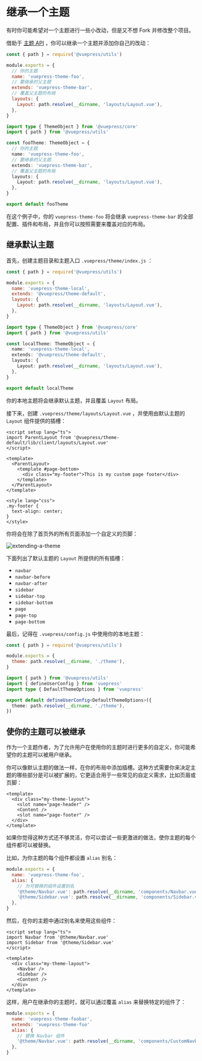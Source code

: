 # 继承一个主题

有时你可能希望对一个主题进行一些小改动，但是又不想 Fork 并修改整个项目。

借助于 [主题 API](../../reference/theme-api.md) ，你可以继承一个主题并添加你自己的改动：

<CodeGroup>
  <CodeGroupItem title="JS" active>

```js
const { path } = require('@vuepress/utils')

module.exports = {
  // 你的主题
  name: 'vuepress-theme-foo',
  // 要继承的父主题
  extends: 'vuepress-theme-bar',
  // 覆盖父主题的布局
  layouts: {
    Layout: path.resolve(__dirname, 'layouts/Layout.vue'),
  },
}
```

  </CodeGroupItem>

  <CodeGroupItem title="TS">

```ts
import type { ThemeObject } from '@vuepress/core'
import { path } from '@vuepress/utils'

const fooTheme: ThemeObject = {
  // 你的主题
  name: 'vuepress-theme-foo',
  // 要继承的父主题
  extends: 'vuepress-theme-bar',
  // 覆盖父主题的布局
  layouts: {
    Layout: path.resolve(__dirname, 'layouts/Layout.vue'),
  },
}

export default fooTheme
```

  </CodeGroupItem>
</CodeGroup>

在这个例子中，你的 `vuepress-theme-foo` 将会继承 `vuepress-theme-bar` 的全部配置、插件和布局，并且你可以按照需要来覆盖对应的布局。

## 继承默认主题

首先，创建主题目录和主题入口 `.vuepress/theme/index.js` ：

<CodeGroup>
  <CodeGroupItem title="JS" active>

```js
const { path } = require('@vuepress/utils')

module.exports = {
  name: 'vuepress-theme-local',
  extends: '@vuepress/theme-default',
  layouts: {
    Layout: path.resolve(__dirname, 'layouts/Layout.vue'),
  },
}
```

  </CodeGroupItem>

  <CodeGroupItem title="TS">

```ts
import type { ThemeObject } from '@vuepress/core'
import { path } from '@vuepress/utils'

const localTheme: ThemeObject = {
  name: 'vuepress-theme-local',
  extends: '@vuepress/theme-default',
  layouts: {
    Layout: path.resolve(__dirname, 'layouts/Layout.vue'),
  },
}

export default localTheme
```

  </CodeGroupItem>
</CodeGroup>

你的本地主题将会继承默认主题，并且覆盖 `Layout` 布局。

接下来，创建 `.vuepress/theme/layouts/Layout.vue` ，并使用由默认主题的 `Layout` 组件提供的插槽：

```vue
<script setup lang="ts">
import ParentLayout from '@vuepress/theme-default/lib/client/layouts/Layout.vue'
</script>

<template>
  <ParentLayout>
    <template #page-bottom>
      <div class="my-footer">This is my custom page footer</div>
    </template>
  </ParentLayout>
</template>

<style lang="css">
.my-footer {
  text-align: center;
}
</style>
```

你将会在除了首页外的所有页面添加一个自定义的页脚：

![extending-a-theme](/images/cookbook/extending-a-theme-01.png)

下面列出了默认主题的 `Layout` 所提供的所有插槽：

- `navbar`
- `navbar-before`
- `navbar-after`
- `sidebar`
- `sidebar-top`
- `sidebar-bottom`
- `page`
- `page-top`
- `page-bottom`

最后，记得在 `.vuepress/config.js` 中使用你的本地主题：

<CodeGroup>
  <CodeGroupItem title="JS" active>

```js
const { path } = require('@vuepress/utils')

module.exports = {
  theme: path.resolve(__dirname, './theme'),
}
```

  </CodeGroupItem>

  <CodeGroupItem title="TS">

```ts
import { path } from '@vuepress/utils'
import { defineUserConfig } from 'vuepress'
import type { DefaultThemeOptions } from 'vuepress'

export default defineUserConfig<DefaultThemeOptions>({
  theme: path.resolve(__dirname, './theme'),
})
```

  </CodeGroupItem>
</CodeGroup>

## 使你的主题可以被继承

作为一个主题作者，为了允许用户在使用你的主题时进行更多的自定义，你可能希望你的主题可以被用户继承。

你可以像默认主题的做法一样，在你的布局中添加插槽。这种方式需要你来决定主题的哪些部分是可以被扩展的，它更适合用于一些常见的自定义需求，比如页眉或页脚：

```vue
<template>
  <div class="my-theme-layout">
    <slot name="page-header" />
    <Content />
    <slot name="page-footer" />
  </div>
</template>
```

如果你觉得这种方式还不够灵活，你可以尝试一些更激进的做法，使你主题的每个组件都可以被替换。

比如，为你主题的每个组件都设置 `alias` 别名：

```js
module.exports = {
  name: 'vuepress-theme-foo',
  alias: {
    // 为可替换的组件设置别名
    '@theme/Navbar.vue': path.resolve(__dirname, 'components/Navbar.vue'),
    '@theme/Sidebar.vue': path.resolve(__dirname, 'components/Sidebar.vue'),
  },
}
```

然后，在你的主题中通过别名来使用这些组件：

```vue
<script setup lang="ts">
import Navbar from '@theme/Navbar.vue'
import Sidebar from '@theme/Sidebar.vue'
</script>

<template>
  <div class="my-theme-layout">
    <Navbar />
    <Sidebar />
    <Content />
  </div>
</template>
```

这样，用户在继承你的主题时，就可以通过覆盖 `alias` 来替换特定的组件了：

```js
module.exports = {
  name: 'vuepress-theme-foobar',
  extends: 'vuepress-theme-foo'
  alias: {
    // 替换 Navbar 组件
    '@theme/Navbar.vue': path.resolve(__dirname, 'components/CustomNavbar.vue'),
  },
}
```
